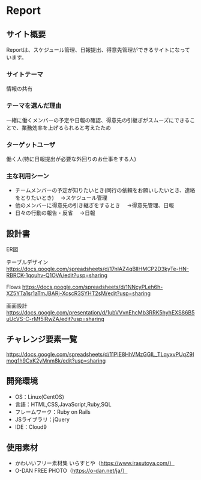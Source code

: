 # Report

## サイト概要
Reportは、スケジュール管理、日報提出、得意先管理ができるサイトになっています。

### サイトテーマ
情報の共有

### テーマを選んだ理由
一緒に働くメンバーの予定や日報の確認、得意先の引継ぎがスムーズにできることで、業務効率を上げるられると考えたため

### ターゲットユーザ
働く人(特に日報提出が必要な外回りのお仕事をする人)

### 主な利用シーン
- チームメンバーの予定が知りたいとき(同行の依頼をお願いしたいとき、連絡をとりたいとき)
　→スケジュール管理
- 他のメンバーに得意先の引き継ぎをするとき
　→得意先管理、日報
- 日々の行動の報告・反省
　→日報　

## 設計書
ER図


テーブルデザイン
https://docs.google.com/spreadsheets/d/17nlAZ4qBlIHMCP2D3kyTe-HN-RBRCK-1qouhv-Q1OVA/edit?usp=sharing

Flows
https://docs.google.com/spreadsheets/d/1NNcyPLeh6h-XZ5YTa1sr1aTmJBARj-XcscR3SYHT2sM/edit?usp=sharing

画面設計
https://docs.google.com/presentation/d/1ubVVvnEhcMb3RRK5hyhEXS86B5uUcVS-C-rMf5lRwZA/edit?usp=sharing

## チャレンジ要素一覧
https://docs.google.com/spreadsheets/d/11PIE8HhVMzGGlL_TLqyxvPUqZ9Imog1h9CxK2yMnm8k/edit?usp=sharing

## 開発環境
- OS：Linux(CentOS)
- 言語：HTML,CSS,JavaScript,Ruby,SQL
- フレームワーク：Ruby on Rails
- JSライブラリ：jQuery
- IDE：Cloud9

## 使用素材
- かわいいフリー素材集 いらすとや（https://www.irasutoya.com/）
- O-DAN FREE PHOTO（https://o-dan.net/ja/）
